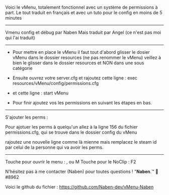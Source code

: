 Voici le vMenu, totalement fonctionnel avec un système de permissions à part. Le tout traduit en français et avec un tuto pour le config en moins de 5 minutes

__________________________________________________


Vmenu config et débug par Naben
Mais traduit par Angel (ce n'est pas moi qui l'ai traduit)

__________________________________________________


- Pour mettre en place le vMenu il faut tout d'abord glisser le dosier vMenu dans le dossier resources (ne pas renommer le vMenu)
veillez à bien le glisser dans le dossier resources et NON dans une sous catégorie

- Ensuite ouvrez votre server.cfg et rajoutez cette ligne :
exec resources/vMenu/config/permissions.cfg
- et cette ligne :
start vMenu

- Pour finir ajoutez vos les permissions en suivant les étapes en bas.

__________________________________________________

S'ajouter les perms :

Pour ajotuer les perms à quelqu'un allez à la ligne 156 du fichier permissions.cfg, qui se trouve dans le dossier config du vMenu

rajoutez une nouvelle ligne comme là mienne mais remplacez le steam id par celui de la personne qui va avoir les perms.

__________________________________________________

Touche pour ouvrir le menu : , ou M
Touche pour le NoClip : F2

N'hésitez pas à me contacter (Naben) pour toutes questions ! "𝐍𝐚𝐛𝐞𝐧.™ 🌴#8962

Voici le github du fichier : https://github.com/Naben-dev/vMenu-Naben




